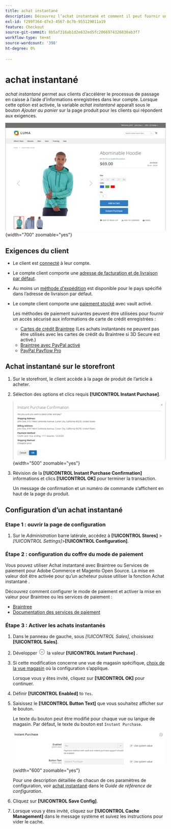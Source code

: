 ```yaml
---
title: achat instantané
description: Découvrez l’achat instantané et comment il peut fournir un passage en caisse rapide pour les comptes clients enregistrés.
exl-id: f299f364-d7e3-4567-8c7b-955129011a19
feature: Checkout
source-git-commit: 8b5af316ab1d2e632ed5fc2066974326830ab3f7
workflow-type: tm+mt
source-wordcount: '398'
ht-degree: 0%

---
```


# achat instantané

_achat instantané_ permet aux clients d’accélérer le processus de passage en caisse à l’aide d’informations enregistrées dans leur compte. Lorsque cette option est activée, la variable _achat instantané_ apparaît sous le bouton _Ajouter au panier_ sur la page produit pour les clients qui répondent aux exigences.

![Page de produit avec l’option Achat instantané affichée](./assets/storefront-checkout-instant-purchase.png){width="700" zoomable="yes"}

## Exigences du client

- Le client est [connecté](../customers/customer-sign-in.md) à leur compte.

- Le compte client comporte une [adresse de facturation et de livraison par défaut](../customers/account-dashboard-address-book.md).

- Au moins un [méthode d&#39;expédition](delivery.md) est disponible pour le pays spécifié dans l’adresse de livraison par défaut.

- Le compte client comporte une [paiement stocké](../stores-purchase/stored-payment-methods.md) avec vault activé.

  Les méthodes de paiement suivantes peuvent être utilisées pour fournir un accès sécurisé aux informations de carte de crédit enregistrées :

   - [Cartes de crédit Braintree](braintree.md) (Les achats instantanés ne peuvent pas être utilisés avec les cartes de crédit du Braintree si 3D Secure est activé.)
   - [Braintree avec PayPal activé](braintree.md)
   - [PayPal Payflow Pro](paypal-payflow-pro.md)

## Achat instantané sur le storefront

1. Sur le storefront, le client accède à la page de produit de l’article à acheter.

1. Sélection des options et clics requis **[!UICONTROL Instant Purchase]**.

   ![Boîte de dialogue de confirmation pour confirmer l’achat instantané](./assets/storefront-checkout-instant-purchase-confirmation.png){width="500" zoomable="yes"}

1. Révision de la **[!UICONTROL Instant Purchase Confirmation]** informations et clics **[!UICONTROL OK]** pour terminer la transaction.

   Un message de confirmation et un numéro de commande s’affichent en haut de la page du produit.

## Configuration d’un achat instantané

### Etape 1 : ouvrir la page de configuration

1. Sur le _Administration_ barre latérale, accédez à **[!UICONTROL Stores]** > _[!UICONTROL Settings]_>**[!UICONTROL Configuration]**.

### Étape 2 : configuration du coffre du mode de paiement

Vous pouvez utiliser Achat instantané avec Braintree ou Services de paiement pour Adobe Commerce et Magento Open Source. La mise en valeur doit être activée pour qu’un acheteur puisse utiliser la fonction Achat instantané .

Découvrez comment configurer le mode de paiement et activer la mise en valeur pour Braintree ou les services de paiement :

- [Braintree](braintree.md)
- [Documentation des services de paiement](https://experienceleague.adobe.com/docs/commerce-merchant-services/payment-services/guide-overview.html)

### Étape 3 : Activer les achats instantanés

1. Dans le panneau de gauche, sous _[!UICONTROL Sales]_, choisissez **[!UICONTROL Sales]**.

1. Développer ![Sélecteur d’extension](../assets/icon-display-expand.png) la valeur **[!UICONTROL Instant Purchase]** .

1. Si cette modification concerne une vue de magasin spécifique, [choix de la vue magasin](../configuration-reference/scope-change.md#set-the-scope) où la configuration s’applique.

   Lorsque vous y êtes invité, cliquez sur **[!UICONTROL OK]** pour continuer.

1. Définir **[!UICONTROL Enabled]** to `Yes`.

1. Saisissez le **[!UICONTROL Button Text]** que vous souhaitez afficher sur le bouton.

   Le texte du bouton peut être modifié pour chaque vue ou langue de magasin. Par défaut, le texte du bouton est `Instant Purchase`.

   ![Configuration - Options d’achat instantané](../configuration-reference/sales/assets/sales-instant-purchase.png){width="600" zoomable="yes"}

   Pour une description détaillée de chacun de ces paramètres de configuration, voir [achat instantané](../configuration-reference/sales/sales.md#instant-purchase) dans le _Guide de référence de configuration_.

1. Cliquez sur **[!UICONTROL Save Config]**.

1. Lorsque vous y êtes invité, cliquez sur **[!UICONTROL Cache Management]** dans le message système et suivez les instructions pour vider le cache.

